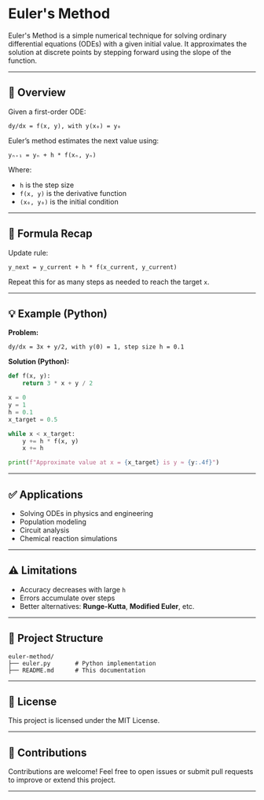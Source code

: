 
# Euler's Method

Euler's Method is a simple numerical technique for solving ordinary differential equations (ODEs) with a given initial value. It approximates the solution at discrete points by stepping forward using the slope of the function.

---

## 📘 Overview

Given a first-order ODE:

```
dy/dx = f(x, y), with y(x₀) = y₀
```

Euler’s method estimates the next value using:

```
yₙ₊₁ = yₙ + h * f(xₙ, yₙ)
```

Where:
- `h` is the step size
- `f(x, y)` is the derivative function
- `(x₀, y₀)` is the initial condition

---

## 🧮 Formula Recap

Update rule:

```
y_next = y_current + h * f(x_current, y_current)
```

Repeat this for as many steps as needed to reach the target `x`.

---

## 💡 Example (Python)

**Problem:**

```
dy/dx = 3x + y/2, with y(0) = 1, step size h = 0.1
```

**Solution (Python):**

```python
def f(x, y):
    return 3 * x + y / 2

x = 0
y = 1
h = 0.1
x_target = 0.5

while x < x_target:
    y += h * f(x, y)
    x += h

print(f"Approximate value at x = {x_target} is y ≈ {y:.4f}")
```

---

## ✅ Applications

- Solving ODEs in physics and engineering
- Population modeling
- Circuit analysis
- Chemical reaction simulations

---

## ⚠️ Limitations

- Accuracy decreases with large `h`
- Errors accumulate over steps
- Better alternatives: **Runge-Kutta**, **Modified Euler**, etc.

---

## 📁 Project Structure

```
euler-method/
├── euler.py       # Python implementation
├── README.md      # This documentation
```

---

## 📄 License

This project is licensed under the MIT License.

---

## 🤝 Contributions

Contributions are welcome! Feel free to open issues or submit pull requests to improve or extend this project.

---
